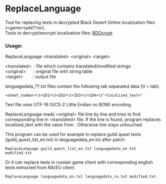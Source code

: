 # ReplaceLanguage
Tool for replacing texts in *decrypted* Black Desert Online localization files (\<game\>\ads\\*.loc).<br>
Tools to decrypt/encrypt localization files: [BDOcrypt](https://github.com/AMGarkin/BDOcrypt)


### Usage:
ReplaceLanguage \<translated\> \<original\> \<target\>

\<translated\>&nbsp;&nbsp;: file which contains translated/modified strings<br>
\<original\>&nbsp;&nbsp;&nbsp;&nbsp;&nbsp;&nbsp;: original file with string table<br>
\<target\>&nbsp;&nbsp;&nbsp;&nbsp;&nbsp;&nbsp;&nbsp;&nbsp;: output file<br>


languagedata_??.txt files contain the following tab separated data (\t = tab):

    <sheet_number>\t<ID1>\t<ID2>\t<ID3>\t<ID4>\t"<localized_text>"

Text file uses UTF-16 (UCS-2 Little Endian no BOM) encoding.

ReplaceLanguage reads \<original\> file line by line and tries to find corresponding line in \<translated\> file. If the line is found, program replaces localized_text with the value from <translated>. Otherwise line stays untouched.

This program can be used for example to replace guild quest texts (guild_quest_list_en.txt) in languagedata_en.txt after patch:

    ReplaceLanguage guild_quest_list_en.txt languagedata_en.txt modified.txt

Or it can replace texts in russian game client with corresponding english texts extracted from NA/EU client:

    ReplaceLanguage languagedata_en.txt languagedata_ru.txt modified.txt
